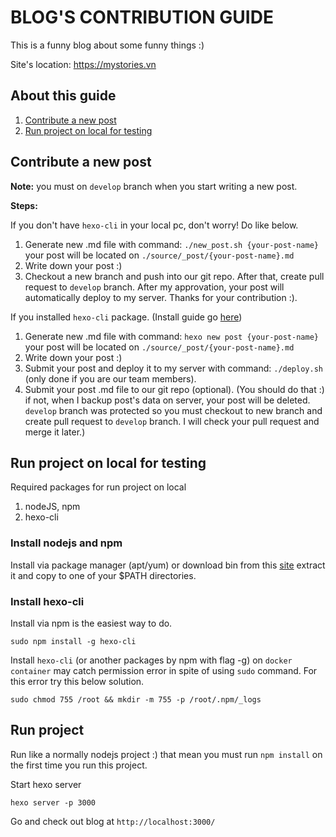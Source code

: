 # BLOG'S CONTRIBUTION GUIDE

This is a funny blog about some funny things :)

Site's location: https://mystories.vn

## About this guide

1. [Contribute a new post](#contribute-a-new-post)
2. [Run project on local for testing](#run-project-on-local-for-testing)

## Contribute a new post

**Note:** you must on `develop` branch when you start writing a new post.

**Steps:**

If you don't have `hexo-cli` in your local pc, don't worry! Do like below.

1. Generate new .md file with command: `./new_post.sh {your-post-name}`
your post will be located on `./source/_post/{your-post-name}.md`
2. Write down your post :)
3. Checkout a new branch and push into our git repo. After that, create pull request to `develop` branch. After my approvation, your post will automatically deploy to my server. Thanks for your contribution :).

If you installed `hexo-cli` package. (Install guide go [here](#install-hexo-cli))

1. Generate new .md file with command:  `hexo new post {your-post-name}`
your post will be located on `./source/_post/{your-post-name}.md`
2. Write down your post :)
3. Submit your post and deploy it to my server with command: `./deploy.sh` (only done if you are our team members).
4. Submit your post .md file to our git repo (optional). (You should do that :) if not, when I backup post's data on server, your post will be deleted. `develop` branch was protected so you must checkout to new branch and create pull request to `develop` branch. I will check your pull request and merge it later.)

## Run project on local for testing

Required packages for run project on local

1. nodeJS, npm
2. hexo-cli

### Install nodejs and npm

Install via package manager (apt/yum) or download bin from this [site](https://nodejs.org/en/download/) extract it and copy to one of your $PATH directories.

### Install hexo-cli

Install via npm is the easiest way to do.

```
sudo npm install -g hexo-cli
```

Install `hexo-cli` (or another packages by npm with flag -g) on `docker container` may catch permission error in spite of using `sudo` command. For this error try this below solution.

```
sudo chmod 755 /root && mkdir -m 755 -p /root/.npm/_logs
```

## Run project

Run like a normally nodejs project :) that mean you must run `npm install` on the first time you run this project.

Start hexo server

```
hexo server -p 3000
```

Go and check out blog at `http://localhost:3000/`
